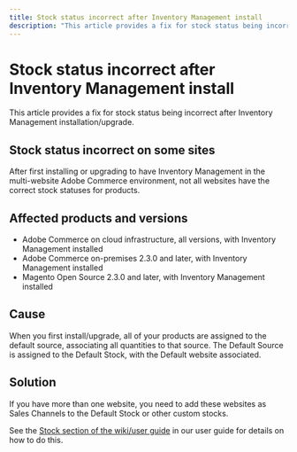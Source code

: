 ```yaml
---
title: Stock status incorrect after Inventory Management install
description: "This article provides a fix for stock status being incorrect after Inventory Management installation/upgrade."
---
```


# Stock status incorrect after Inventory Management install

This article provides a fix for stock status being incorrect after Inventory Management installation/upgrade.

## Stock status incorrect on some sites

After first installing or upgrading to have Inventory Management in the multi-website Adobe Commerce environment, not all websites have the correct stock statuses for products.

## Affected products and versions

* Adobe Commerce on cloud infrastructure, all versions, with Inventory Management installed
* Adobe Commerce on-premises 2.3.0 and later, with Inventory Management installed
* Magento Open Source 2.3.0 and later, with Inventory Management installed

## Cause

When you first install/upgrade, all of your products are assigned to the default source, associating all quantities to that source. The Default Source is assigned to the Default Stock, with the Default website associated.

## Solution

If you have more than one website, you need to add these websites as Sales Channels to the Default Stock or other custom stocks.

See the [Stock section of the wiki/user guide](https://docs.magento.com/m2/ce/user_guide/catalog/inventory-stock.html) in our user guide for details on how to do this. 

